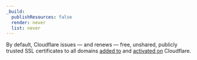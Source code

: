 ```yaml
---
_build:
  publishResources: false
  render: never
  list: never
---
```


By default, Cloudflare issues — and renews — free, unshared, publicly trusted SSL certificates to all domains [added to](/fundamentals/get-started/setup/add-site/) and [activated on](/dns/zone-setups/reference/domain-status/) Cloudflare.
